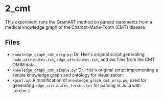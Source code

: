 # 2_cmt

This experiment runs the GramART method on parsed statements from a medical knowledge graph of the Charcot-Marie-Tooth (CMT) disease.

## Files

- `knowledge_graph_cmt_orig.py`: Dr. Hier's original script generating `node_attributes.txt`, `edge_attributes.txt`, and `OWL` files from the CMT OMIM data.
- `knowledge_graph_cmt_simple.py`: Dr. Hier's original script implementing a simple knowledge graph and ontology for visualization.
- `kgcmt.py`: A modification of `knowledge_graph_cmt_orig.py`, used for generating `edge_attributes_lerche.txt` for parsing in Julia with Lerche.jl.
